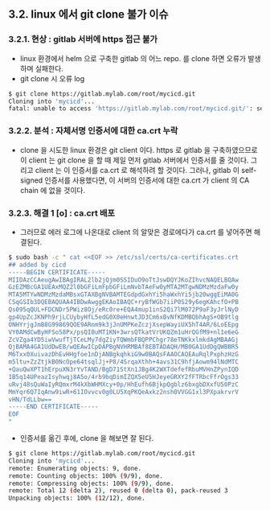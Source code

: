 ## 3.2. linux 에서 git clone 불가 이슈

### 3.2.1. 현상 : gitlab 서버에 https 접근 불가

- linux 환경에서 helm 으로 구축한 gitlab 의 어느 repo. 를 clone 하면 오류가 발생하며 실패한다.
- git clone 시 오류 log

``` bash
$ git clone https://gitlab.mylab.com/root/mycicd.git
Cloning into 'mycicd'...
fatal: unable to access 'https://gitlab.mylab.com/root/mycicd.git/': server certificate verification failed. CAfile: /etc/ssl/certs/ca-certificates.crt CRLfile: none
```

### 3.2.2. 분석 : 자체서명 인증서에 대한 ca.crt 누락

- clone 을 시도한 linux 환경은 git client 이다. https 로 gitlab 을 구축하였으므로 이 client 는 git clone 을 할 때 제일 먼저 gitlab 서버에서 인증서를 줄 것이다. 그리고 client 는 이 인증서를 ca.crt 로 해석하려 할 것이다. 그러나, gitlab 이 self-signed 인증서를 사용했다면, 이 서버의 인증서에 대한 ca.crt 가 client 의 CA chain 에 없을 것이다.

### 3.2.3. 해결 1 [o] : ca.crt 배포

- 그러므로 에러 로그에 나온대로 client 의 알맞은 경로에다가 ca.crt 를 넣어주면 해결된다.

``` bash
$ sudo bash -c " cat <<EOF >> /etc/ssl/certs/ca-certificates.crt
## added by cicd
-----BEGIN CERTIFICATE-----
MIIDAzCCAeugAwIBAgIRAL2lb2jQjm0SSIDuO9oTtJswDQYJKoZIhvcNAQELBQAw
GzEZMBcGA1UEAxMQZ2l0bGFiLmFpbGFiLmNvbTAeFw0yMTA2MTgwNDMzMzdaFw0y
MTA5MTYwNDMzMzdaMBsxGTAXBgNVBAMTEGdpdGxhYi5haWxhYi5jb20wggEiMA0G
CSqGSIb3DQEBAQUAA4IBDwAwggEKAoIBAQC+ryBfWGb7iiP0S29y6egKAhcfO+PB
Qs095qQUL+FDCNDr5PWiz8Oj/eRc0re+EQA4mup1inS2Qi7lM072P9aF3yJrlNyD
gp4UpZcJKNPh9rjLCUybyHfL5edG0X0eHnwtJD3Cm6xBvNfKDMBQbhAgS+OB9tlg
ONHYrjgJmB8G99869QOE9ARnm9k3jJnUMPKeZczjXsepWayiUX5hT4AR/6LoEEpg
VY0AMdCwByHFSo58Px/psQI0uMT1KN+3wrsQTkatVrUKQZm1uHrQGfM9+nl1e6eG
ZcVZga4YD5iwVwufTjTCeLMy7dgZiyTQWmbFBQPPChgr78eTNKkxlmkdAgMBAAGj
QjBAMA4GA1UdDwEB/wQEAwICpDAPBgNVHRMBAf8EBTADAQH/MB0GA1UdDgQWBBR5
M6Txx0XuivazDhEvHHgfoe1nDjANBgkqhkiG9w0BAQsFAAOCAQEAuRqlPxphzHzG
m5ltu+ZzZtjkB0NcOpe64tsqlJj+P8/4SrqaXthh+4avs31C9hfjAowm94lNdMTC
+QauQwXPT1hErpuXN3rYvTAND/BgD71StXn1JBg4K2WXTdefefRbuMVHnZPynIQD
1B5q14UPeazIsyhwqj8A5o/4rb9bqDimIZQX5eU5HJeyeGRXY2fFTRbcFfrOgs33
uRvj48sQuWaIyRQmxrM4kXbWHMXcy+0p/HhEufh6BjkpQgblz6bxgbDXxfU50PzC
MmYqr6Q7IqAnw9iwR+61IOvvcv0g0LU5XqPKQeAxkz2nsh0VVGG1xl3PXpakrvrV
vHN/TdLLbw==
-----END CERTIFICATE-----
EOF
"
```

- 인증서를 옮긴 후에, clone 을 해보면 잘 된다.

``` bash
$ git clone https://gitlab.mylab.com/root/mycicd.git
Cloning into 'mycicd'...
remote: Enumerating objects: 9, done.
remote: Counting objects: 100% (9/9), done.
remote: Compressing objects: 100% (9/9), done.
remote: Total 12 (delta 2), reused 0 (delta 0), pack-reused 3
Unpacking objects: 100% (12/12), done.
```